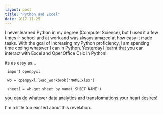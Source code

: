 ```yaml
---
layout: post
title: "Python and Excel"
date: 2017-11-25
---
```


I never learned Python in my degree (Computer Science), but I used it a few times in school and at work and 
was always amazed at how easy it made tasks. With the goal of increasing my Python proficiency, I am spending 
time coding whatever I can in Python. Yesterday I learnt that you can interact with Excel and OpenOffice Calc in Python!

its as easy as... 
<p>
  <code> import openpyxl </code>
  <p>
  <code> wb = openpyxl.load_workbook('NAME.xlsx')</code>
  <p>
  <code> sheet1 = wb.get_sheet_by_name('SHEET_NAME') </code>
  
  <p>
  <p>
  you can do whatever data analytics and transformations your heart desires! 

<p>
I'm a little too excited about this revelation...
